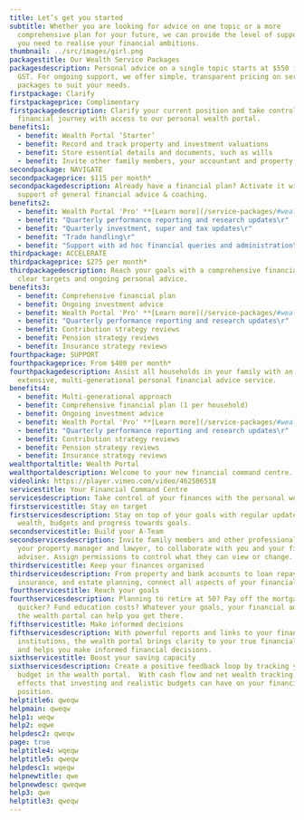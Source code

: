```yaml
---
title: Let’s get you started
subtitle: Whether you are looking for advice on one topic or a more
  comprehensive plan for your future, we can provide the level of support that
  you need to realise your financial ambitions.
thumbnail: ../src/images/girl.png
packagestitle: Our Wealth Service Packages
packagesdescription: Personal advice on a single topic starts at $550 including
  GST. For ongoing support, we offer simple, transparent pricing on service
  packages to suit your needs.
firstpackage: Clarify
firstpackageprice: Complimentary
firstpackagedescription: Clarify your current position and take control of your
  financial journey with access to our personal wealth portal.
benefits1:
  - benefit: Wealth Portal ‘Starter’
  - benefit: Record and track property and investment valuations
  - benefit: Store essential details and documents, such as wills
  - benefit: Invite other family members, your accountant and property manager
secondpackage: NAVIGATE
secondpackageprice: $115 per month*
secondpackagedescription: Already have a financial plan? Activate it with the
  support of general financial advice & coaching.
benefits2:
  - benefit: Wealth Portal 'Pro' **[Learn more](/service-packages/#wealthportal)**
  - benefit: "Quarterly performance reporting and research updates\r"
  - benefit: "Quarterly investment, super and tax updates\r"
  - benefit: "Trade handling\r"
  - benefit: "Support with ad hoc financial queries and administration\r"
thirdpackage: ACCELERATE
thirdpackageprice: $275 per month*
thirdpackagedescription: Reach your goals with a comprehensive financial plan,
  clear targets and ongoing personal advice.
benefits3:
  - benefit: Comprehensive financial plan
  - benefit: Ongoing investment advice
  - benefit: Wealth Portal 'Pro' **[Learn more](/service-packages/#wealthportal)**
  - benefit: "Quarterly performance reporting and research updates\r"
  - benefit: Contribution strategy reviews
  - benefit: Pension strategy reviews
  - benefit: Insurance strategy reviews
fourthpackage: SUPPORT
fourthpackageprice: From $400 per month*
fourthpackagedescription: Assist all households in your family with an
  extensive, multi-generational personal financial advice service.
benefits4:
  - benefit: Multi-generational approach
  - benefit: Comprehensive financial plan (1 per household)
  - benefit: Ongoing investment advice
  - benefit: Wealth Portal 'Pro' **[Learn more](/service-packages/#wealthportal)**
  - benefit: "Quarterly performance reporting and research updates\r"
  - benefit: Contribution strategy reviews
  - benefit: Pension strategy reviews
  - benefit: Insurance strategy reviews
wealthportaltitle: Wealth Portal
wealthportaldescription: Welcome to your new financial command centre.
videolink: https://player.vimeo.com/video/462506518
servicestitle: Your Financial Command Centre
servicesdescription: Take control of your finances with the personal wealth portal.
firstservicestitle: Stay on target
firstservicesdescription: Stay on top of your goals with regular updates on net
  wealth, budgets and progress towards goals.
secondservicestitle: Build your A-Team
secondservicesdescription: Invite family members and other professionals, like
  your property manager and lawyer, to collaborate with you and your financial
  adviser. Assign permissions to control what they can view or change.
thirdservicestitle: Keep your finances organised
thirdservicesdescription: From property and bank accounts to loan repayments,
  insurance, and estate planning, connect all aspects of your financial world.
fourthservicestitle: Reach your goals
fourthservicesdescription: Planning to retire at 50? Pay off the mortgage
  quicker? Fund education costs? Whatever your goals, your financial adviser and
  the wealth portal can help you get there.
fifthservicestitle: Make informed decisions
fifthservicesdescription: With powerful reports and links to your financial
  institutions, the wealth portal brings clarity to your true financial position
  and helps you make informed financial decisions.
sixthservicestitle: Boost your saving capacity
sixthservicesdescription: Create a positive feedback loop by tracking your
  budget in the wealth portal.  With cash flow and net wealth tracking, see the
  effects that investing and realistic budgets can have on your financial
  position.
helptitle6: qweqw
helpmain: qweqw
help1: weqw
help2: eqwe
helpdesc2: qweqw
page: true
helptitle4: wqeqw
helptitle5: qweqw
helpdesc1: wqeqw
helpnewtitle: qwe
helpnewdesc: qweqwe
help3: qwe
helptitle3: qweqw
---
```

